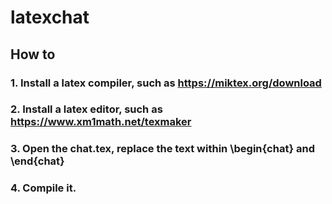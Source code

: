 # latexchat

## How to
### 1. Install a latex compiler, such as https://miktex.org/download
### 2. Install a latex editor, such as https://www.xm1math.net/texmaker
### 3. Open the chat.tex, replace the text within \begin{chat} and \end{chat}
### 4. Compile it.
